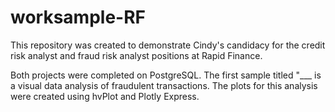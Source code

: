 # worksample-RF

This repository was created to demonstrate Cindy's candidacy for the credit risk analyst and fraud risk analyst positions at Rapid Finance. 

Both projects were completed on PostgreSQL. The first sample titled "___ is a visual data analysis of fraudulent transactions. The plots for this analysis were created using hvPlot and Plotly Express. 
